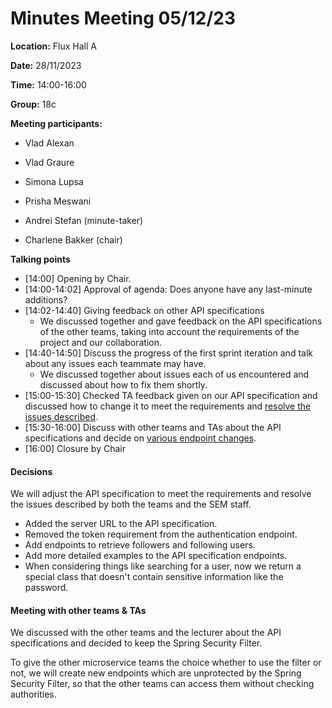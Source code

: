 # Minutes Meeting 05/12/23

**Location:** Flux Hall A

**Date:** 28/11/2023

**Time:** 14:00-16:00

**Group:** 18c

**Meeting participants:**

- Vlad Alexan

- Vlad Graure

- Simona Lupsa

- Prisha Meswani

- Andrei Stefan (minute-taker)

- Charlene Bakker (chair)

**Talking points**

- [14:00] Opening by Chair.
- [14:00-14:02] Approval of agenda: Does anyone have any last-minute additions?
- [14:02-14:40] Giving feedback on other API specifications
  - We discussed together and gave feedback on the API specifications of the other teams, taking into account the requirements of the project and our collaboration.
- [14:40-14:50] Discuss the progress of the first sprint iteration and talk about any issues each teammate may have.
  - We discussed together about issues each of us encountered and discussed about how to fix them shortly.
- [15:00-15:30] Checked TA feedback given on our API specification and discussed how to change it to meet the requirements and [resolve the issues described](#decisions).
- [15:30-16:00] Discuss with other teams and TAs about the API specifications and decide on [various endpoint changes](#meeting-with-other-teams--tas).
- [16:00] Closure by Chair

#### Decisions

We will adjust the API specification to meet the requirements and resolve the issues described by both the teams and the SEM staff.

- Added the server URL to the API specification.
- Removed the token requirement from the authentication endpoint.
- Add endpoints to retrieve followers and following users.
- Add more detailed examples to the API specification endpoints.
- When considering things like searching for a user, now we return a special class that doesn't contain sensitive information like the password.

#### Meeting with other teams & TAs

We discussed with the other teams and the lecturer about the API specifications and decided to keep the Spring Security Filter.

To give the other microservice teams the choice whether to use the filter or not, we will create new endpoints which are unprotected by the Spring Security Filter, so that the other teams can access them without checking authorities.
